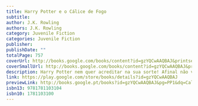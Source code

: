 ```yaml
---
title: Harry Potter e o Cálice de Fogo
subtitle: 
author: J.K. Rowling
authors: J.K. Rowling
category: Juvenile Fiction
categories: Juvenile Fiction
publisher: 
publishDate: ""
totalPage: 757
coverUrl: http://books.google.com/books/content?id=gzYQCwAAQBAJ&printsec=frontcover&img=1&zoom=1&edge=curl&source=gbs_api
coverSmallUrl: http://books.google.com/books/content?id=gzYQCwAAQBAJ&printsec=frontcover&img=1&zoom=5&edge=curl&source=gbs_api
description: Harry Potter nem quer acreditar na sua sorte! Afinal não vai ter de aturar os Dursleys até ao início do seu quarto ano em Hogwarts. Graças à taça Mundial de Quidditch vai passar os últimos 15 dias de férias na companhia dos Weasleys e do seu amigo Ron. Mas a verdade é que nem tudo vai correr pelo melhor para o nosso herói. Quando Harry começa a sentir a sua cicatriz a doer terrivelmente, sabe que Lord Voldemort está de novo a rondá-lo e a ganhar poder. A marca da morte, que apareceu no céu, não pode significar outra coisa...Entretanto, este é um ano muito especial para Hogwarts, pois é lá que se irá realizar o célebre Torneio dos Três Feiticeiros, no qual Harry vai desempenhar um papel decisivo e que quase lhe irá custar a vida!!
link: https://play.google.com/store/books/details?id=gzYQCwAAQBAJ
previewLink: http://books.google.pt/books?id=gzYQCwAAQBAJ&pg=PP1&dq=Calice+de+fogo&hl=&as_pt=BOOKS&cd=1&source=gbs_api
isbn13: 9781781103104
isbn10: 1781103100
---
```

